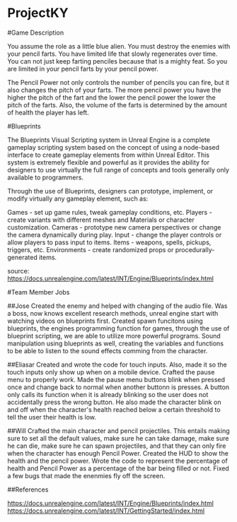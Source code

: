# ProjectKY

#Game Description

You assume the role as a little blue alien. You must destroy the enemies with your pencil farts. You have limited life that slowly regenerates over time. You can not just keep farting penciles because that is a mighty feat. So you are limited in your pencil farts by your pencil power. 

The Pencil Power not only controls the number of pencils you can fire, but it also changes the pitch of your farts. The more pencil power you have the higher the pitch of the fart and the lower the pencil power the lower the pitch of the farts. Also, the volume of the farts is determined by the amount of health the player has left. 

#Blueprints

The Blueprints Visual Scripting system in Unreal Engine is a complete gameplay scripting system based on the concept of using a node-based interface to create gameplay elements from within Unreal Editor. This system is extremely flexible and powerful as it provides the ability for designers to use virtually the full range of concepts and tools generally only available to programmers.

Through the use of Blueprints, designers can prototype, implement, or modify virtually any gameplay element, such as:

Games - set up game rules, tweak gameplay conditions, etc.
Players - create variants with different meshes and Materials or character customization.
Cameras - prototype new camera perspectives or change the camera dynamically during play.
Input - change the player controls or allow players to pass input to items.
Items - weapons, spells, pickups, triggers, etc.
Environments - create randomized props or procedurally-generated items.

source: https://docs.unrealengine.com/latest/INT/Engine/Blueprints/index.html



#Team Member Jobs

##Jose
Created the enemy and helped with changing of the audio file.
Was a boss, now knows excellent research methods, unreal engine start with watching videos on blueprints first.
Created spawn funcitons using blueprints, the engines programming function for games, through the use of blueprint scripting, we are able to utilize more powerful programs. Sound manipulation using blueprints as well, creating the variables and functions to be able to listen to the sound effects comming from the character.

##Eliasar
Created and wrote the code for touch inputs. Also, made it so the touch inputs only show up when on a mobile device.
Crafted the pause menu to properly work. Made the pause menu buttons blink when pressed once and change back to normal when another buttonn is presses. A button only calls its function when it is already blinking so the user does not accidentally press the wrong button. He also made the character blink on and off when the character's health reached below a certain threshold to tell the user their health is low. 

##Will
Crafted the main character and pencil projectiles. This entails making sure to set all the default values, make sure he can take damage, make sure he can die, make sure he can spawn projectiles, and that they can only fire when the character has enough Pencil Power. 
Created the HUD to show the health and the pencil power. Wrote the code to represent the percentage of health and Pencil Power as a percentage of the bar being filled or not. Fixed a few bugs that made the enenmies fly off the screen. 


##References 

https://docs.unrealengine.com/latest/INT/Engine/Blueprints/index.html
https://docs.unrealengine.com/latest/INT/GettingStarted/index.html

